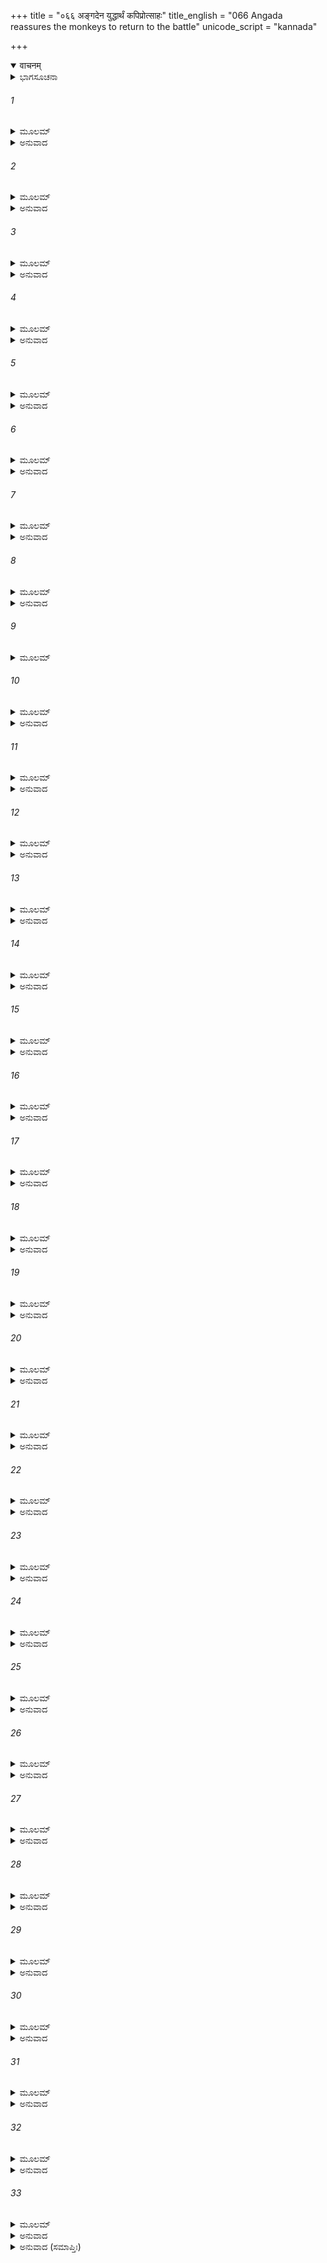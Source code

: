 +++
title = "०६६ अङ्गदेन युद्धार्थं कपिप्रोत्साहः"
title_english = "066 Angada reassures the monkeys to return to the battle"
unicode_script = "kannada"

+++
<details open><summary>वाचनम्</summary>

<div class="audioEmbed"  caption="श्रीराम-हरिसीताराममूर्ति-घनपाठिभ्यां वचनम्" src="https://archive.org/download/Ramayana-recitation-Sriram-harisItArAmamUrti-Ghanapaati-v2/Kanda_6/Kanda_6_YK-066-Angada_reassures_the_monkeys_to_return_to_the_battle__0.mp3"></div>
</details>



<details><summary>ಭಾಗಸೂಚನಾ</summary>

ಕುಂಭಕರ್ಣನ ಭಯದಿಂದ ಓಡಿಹೋದ ವಾನರರಿಗೆ ಅಂಗದನಿಂದ ಪ್ರೋತ್ಸಾಹ, ಕುಂಭಕರ್ಣನಿಂದ ವಾನರರ ಸಂಹಾರ, ಪುನಃ ವಾನರರ ಪಲಾಯನ, ಅಂಗದನು ಸಮಜಾಯಿಸಿ ಹಿಂದಿರುಗಿಸಿದುದು
</details>

###### 1


<details><summary>ಮೂಲಮ್</summary>

ಸ ಲಂಘಯಿತ್ವಾ ಪ್ರಾಕಾರಂ ಗಿರಿಕೂಟೋಪಮೋ ಮಹಾನ್ ।  
ನಿರ್ಯಯೌ ನಗರಾತ್ತೂರ್ಣಂ ಕುಂಭಕರ್ಣೋ ಮಹಾಬಲಃ ॥
</details>

<details><summary>ಅನುವಾದ</summary>

ಮಹಾಪರ್ವತ ಶಿಖರದಂತೆ ಎತ್ತರನಾದ ಕುಂಭಕರ್ಣನು ಲಂಕೆಯ ಪ್ರಾಕಾರವನ್ನು ದಾಟಿಯೇ ವೇಗವಾಗಿ ಹೊರಟನು.॥1॥
</details>

###### 2


<details><summary>ಮೂಲಮ್</summary>

ನನಾದ ಚ ಮಹಾನಾದಂ ಸಮುದ್ರಮಭಿನಾದಯನ್ ।  
ಜನಯನ್ನಿವ ನಿರ್ಘಾತಾನ್ವಿಧಮನ್ನಿವ  ಪರ್ವತಾನ್ ॥
</details>

<details><summary>ಅನುವಾದ</summary>

ಲಂಕೆಯಿಂದ ಹೊರಗೆ ಬಂದ ಕುಂಭಕರ್ಣನು ಸಿಡಿಲನ್ನೇ ಮೀರಿಸುವನೋ ಎಂಬಂತೆ, ಪರ್ವತಗಳನ್ನು ನಡುಗಿಸುತ್ತಾ, ಸಮುದ್ರದಲ್ಲೂ ಪ್ರತಿಧ್ವನಿಸುವಂತೆ ಗಂಭೀರವಾಗಿ ಗಟ್ಟಿಯಾಗಿ ಗರ್ಜಿಸಿದನು.॥2॥
</details>

###### 3


<details><summary>ಮೂಲಮ್</summary>

ತಮವಧ್ಯಂ ಮಘವತಾ ಯಮೇನ ವರುಣೇನ ವಾ ।  
ಪ್ರೇಕ್ಷ್ಯ ಭೀಮಾಕ್ಷಮಾಯಾಂತಂ ವಾನರಾ ವಿಪ್ರದುದ್ರುವುಃ ॥
</details>

<details><summary>ಅನುವಾದ</summary>

ವರುಣ, ಇಂದ್ರ, ಯಮರಿಂದಲೂ ಅವಧ್ಯನಾದ ಭಯಂಕರ ಕಣ್ಣು ಗಳುಳ್ಳ ನಿಶಾಚರನು ಬರುತ್ತಿರುವುದನ್ನು ನೋಡಿ ವಾನರ ರೆಲ್ಲರೂ ಪಲಾಯನ ಮಾಡಿದರು.॥3॥
</details>

###### 4


<details><summary>ಮೂಲಮ್</summary>

ತಾಂಸ್ತು ವಿಪ್ರದ್ರುತಾನ್ದೃಷ್ಟ್ವಾರಾಜಪುತ್ರೋಂಽಗದೋಽಬ್ರವೀತ್ ।  
ನಲಂ ನೀಲಂ ಗವಾಕ್ಷಂ ಚ ಕುಮುದಂ ಚ ಮಹಾಬಲಮ್ ॥
</details>

<details><summary>ಅನುವಾದ</summary>

ವಾನರರೆಲ್ಲರೂ ಓಡುತ್ತಿರುವುದನ್ನು ನೋಡಿ ರಾಜಕುಮಾರ ಅಂಗದನು ನಲ, ನೀಲ, ಗವಾಕ್ಷ ಮಹಾಬಲಿ ಕುಮುದ ಇವರನ್ನು ಸಂಬೋಧಿಸುತ್ತಾ ಹೇಳುತ್ತಾನೆ.॥4॥
</details>

###### 5


<details><summary>ಮೂಲಮ್</summary>

ಆತ್ಮನಸ್ತಾನಿ ವಿಸ್ಮತ್ಯ ವೀರ್ಯಾಣ್ಯಭಿಜನಾನಿ ಚ ।  
ಕ್ವ ಗಚ್ಛತ ಭಯತ್ರಸ್ತಾಃ ಪ್ರಾಕೃತಾ ಹರಯೋ ಯಥಾ ॥
</details>

<details><summary>ಅನುವಾದ</summary>

ವಾನರ ವೀರನೇ! ನಿಮ್ಮ ಉತ್ತಮ ಕುಲವನ್ನು, ಅಲೌಕಿಕ ಪರಾಕ್ರಮವನ್ನು ಮರೆತು ಸಾಧಾರಣ ಕಪಿಗಳಂತೆ ಏಕೆ ಓಡಿಹೋಗುತ್ತಿರುವಿರಿ.॥5॥
</details>

###### 6


<details><summary>ಮೂಲಮ್</summary>

ಸಾಧು ಸೌಮ್ಯಾ ನಿವರ್ತಧ್ವಂ ಕಿಂ ಪ್ರಾಣಾನ್ಪರಿರಕ್ಷಥ ।  
ನಾಲಂ ಯುದ್ಧಾಯ ವೈ ರಕ್ಷೋಮಹತೀಯಂ ವಿಭೀಷಿಕಾ ॥
</details>

<details><summary>ಅನುವಾದ</summary>

ಸೌಮ್ಯರೇ! ನೀವು ಎಲ್ಲರೂ ಹಿಂದಿರುಗಿರಿ. ಪ್ರಾಣ ಗಳನ್ನು ರಕ್ಷಿಸಿಕೊಳ್ಳಲು ಓಡುತ್ತಿರುವಿರಾ? ಈ ರಾಕ್ಷಸನು ನಮ್ಮೊಡನೆ ಯುದ್ಧಮಾಡಲು ಸಮರ್ಥನಲ್ಲ. ಇವನು ಮಾಯೆಯನ್ನಾಶ್ರಯಿಸಿ ನಮ್ಮನ್ನು ಭಯಪಡಿಸಲು ವಿಶಾಲ ರೂಪವನ್ನು ಧರಿಸಿ ಬೆದರು ಬೊಂಬೆಯಂತೆ ಇದ್ದಾನೆ.॥6॥
</details>

###### 7


<details><summary>ಮೂಲಮ್</summary>

ಮಹತೀಮುತ್ಥಿತಾಮೇನಾಂ ರಾಕ್ಷಸಾನಾಂ ವಿಭೀಷಿಕಾಮ್ ।  
ವಿಕ್ರಮಾದ್ವಿಧಮಿಷ್ಯಾಮೋ ನಿವರ್ತಧ್ವಂ ಪ್ಲವಂಗಮಾಃ ॥
</details>

<details><summary>ಅನುವಾದ</summary>

ನಮ್ಮ ಎದುರಿಗೆ ನಿಂತಿರುವ ರಾಕ್ಷಸರ ಈ ಭಾರೀ ಬೆದರುಬೊಂಬೆಯನ್ನು ನಾವು ನಮ್ಮ ಪರಾಕ್ರಮದಿಂದ ನಾಶಮಾಡಿ ಬಿಡುವೆವು. ವಾನರ ವೀರರೇ ಮರಳಿ ಬನ್ನಿ.॥7॥
</details>

###### 8


<details><summary>ಮೂಲಮ್</summary>

ಕೃಚ್ಛ್ರೇಣ ತು ಸಮಾಶ್ವಸ್ಯ ಸಂಗಮ್ಯ ಚ ತತಸ್ತತಃ ।  
ವೃಕ್ಷಾನ್ ಗೃಹೀತ್ವಾ ಹರಯಃ ಸಂಪ್ರತಸ್ಥೂ ರಣಾಜಿರೇ ॥
</details>

<details><summary>ಅನುವಾದ</summary>

ಆಗ ವಾನರರು ಬಹಳ ಕಷ್ಟದಿಂದ ಧೈರ್ಯಧರಿಸಿ ಎಲ್ಲೆಡೆಗಳಿಂದ ಒಂದಾಗಿ ಕೈಗಳಲ್ಲಿ ವೃಕ್ಷಗಳನ್ನೆತ್ತಿಕೊಂಡು ರಣಭೂಮಿಯ ಕಡೆಗೆ ಹೊರಟರು.॥8॥
</details>

###### 9


<details><summary>ಮೂಲಮ್</summary>

ತೇ ನಿವೃರ್ತ್ಯ ತು ಸಂರಬ್ಧಾಃ ಕುಂಭಕರ್ಣಂ ವನೌಕಸಃ ।  
ನಿಜಘ್ನುಃ ಪರಮಕ್ರುದ್ಧಾಃ ಸಮದಾ ಇವ ಕುಂಜರಾಃ ॥
</details>

###### 10


<details><summary>ಮೂಲಮ್</summary>

ಪ್ರಾಂಶುಭಿರ್ಗಿರಿಶೃಂಗೈಶ್ಚ ಶಿಲಾಭಿಶ್ಚ ಮಹಾಬಲಃ ।  
ಪಾದಪೈಃ ಪುಷ್ಪಿತಾಗ್ರೈಶ್ಚ ಹನ್ಯಮಾನೋ ನ ಕಂಪತೇ ॥
</details>

<details><summary>ಅನುವಾದ</summary>

ಮರಳಿ ಬಂದ ಆ ಮಹಾಬಲಿ ವಾನರು ಮತ್ತಗಜರಂತೆ ಅತ್ಯಂತ ಕ್ರೋಧ ಮತ್ತು ರೋಷಗೊಂಡು, ಕುಂಭಕರ್ಣನ ಮೇಲೆ ಎತ್ತರವಾದ ಪರ್ವತ ಶಿಖರಗಳಿಂದ, ಶಿಲೆಗಳಿಂದ, ಪುಷ್ಪಿತವಾದ ವೃಕ್ಷಗಳಿಂದ ಪ್ರಹರಿಸತೊಡಗಿದರು. ಅವರ ಏಟು ತಿಂದರೂ ಕುಂಭ ಕರ್ಣನು ವಿಚಲಿತನಾಗಲಿಲ್ಲ.॥9-10॥
</details>

###### 11


<details><summary>ಮೂಲಮ್</summary>

ತಸ್ಯ ಗಾತ್ರೇಷು ಪತಿತಾ ಭಿದ್ಯಂತೇ ಬಹವಃ ಶಿಲಾಃ ।  
ಪಾದಪಾಃ ಪುಷ್ಪಿತಾಗ್ರಾಶ್ಚ ಭಗ್ನಾಃ ಪೇತುರ್ಮಹೀತಲೇ ॥
</details>

<details><summary>ಅನುವಾದ</summary>

ಅವನ ಶರೀರಕ್ಕೆ ತಗುಲಿದ ಬಹಳಷ್ಟು ಶಿಲೆಗಳು ಪುಡಿಪುಡಿಯಾಗುತ್ತಿದ್ದವು. ಹೂವರಳಿದ ಮರಗಳೂ ಕೂಡ ಶರೀರಕ್ಕೆ ಢಿಕ್ಕಿಹೊಡೆದು ಚೂರು ಚೂರು ಆಗಿ ಬಿಡುತ್ತಿದ್ದರು.॥11॥
</details>

###### 12


<details><summary>ಮೂಲಮ್</summary>

ಸೋಽಪಿ ಸೈನ್ಯಾನಿ ಸಂಕ್ರುದ್ಧೋ ವಾನರಾಣಾಂ ಮಹೌಜಸಾಮ್ ।  
ಮಮಂಥ ಪರಮಾಯತ್ತೋ ವನಾನ್ಯಗ್ನಿರಿವೋತ್ಥಿತಃ ॥
</details>

<details><summary>ಅನುವಾದ</summary>

ಆ ಕಡೆ ಕ್ರೋಧಗೊಂಡ ಕುಂಭಕರ್ಣನೂ ಕೂಡ ಮಹಾಬಲಿ ವಾನರರ ಸೈನ್ಯವನ್ನು ದಾವಾನಲವು ದೊಡ್ಡ ದೊಡ್ಡ ಅರಣ್ಯಗಳನ್ನು ಸುಟ್ಟು ಬೂದಿಯಾಗಿಸುವಂತೆ ಅರೆದು ಹಾಕುತ್ತಿದ್ದನು.॥12॥
</details>

###### 13


<details><summary>ಮೂಲಮ್</summary>

ಲೋಹಿತಾರ್ದ್ರಾಸ್ತು ಬಹವಃ ಶೇರತೇ ವಾನರರ್ಷಭಾಃ ।  
ನಿರಸ್ತಾಃ ಪಾತಿತಾ ಭೂಮೌ ತಾಮ್ರಪುಷ್ಪಾ ಇವ ದ್ರುಮಾಃ ॥
</details>

<details><summary>ಅನುವಾದ</summary>

ಅನೇಕ ಶ್ರೇಷ್ಠ ವಾನರರು ರಕ್ತತೊಯ್ದು ನೆಲಕ್ಕೆ ಬಿದ್ದಿದ್ದರು. ಅವನು ಮೇಲಕ್ಕೆ ಎತ್ತಿ ಎಸೆದಿರುವ ವಾನರರು ಕೆಂಪುರೂಪುಗಳಿಂದ ತುಂಬಿದ ವೃಕ್ಷಗಳಂತೆ ಕೆಳಕ್ಕೆ ಬೀಳುತ್ತಿದ್ದರು.॥13॥
</details>

###### 14


<details><summary>ಮೂಲಮ್</summary>

ಲಂಘಯಂತಃ ಪ್ರಧಾವಂತೋ ವಾನರಾ ನಾವಲೋಕಯನ್ ।  
ಕೇಚಿತ್ ಸಮುದ್ರೇ ಪತಿತಾಃ ಕೇಚಿದ್ಗಗನಮಾಸ್ಥಿತಾಃ ॥
</details>

<details><summary>ಅನುವಾದ</summary>

ವಾನರರು ಹಿಂದೆ ಮುಂದೆ ಅಕ್ಕ-ಪಕ್ಕ ನೋಡದೆ,  ಎತ್ತರ-ತಗ್ಗು ಇರುವ ಭೂಮಿಯಲ್ಲಿ ಜೋರಾಗಿ ಓಡತೊಡಗಿದರು. ಕೆಲವರು ಸಮುದ್ರಕ್ಕೆ ಬಿದ್ದರು, ಕೆಲವರು ಆಗಸದಲ್ಲೇ ಹಾರಾಡುತ್ತಾ ಇದ್ದರು.॥14॥
</details>

###### 15


<details><summary>ಮೂಲಮ್</summary>

ವಧ್ಯಮಾನಾಸ್ತು ತೇ ವೀರಾ ರಾಕ್ಷಸೇನ ಚ ಲೀಲಯಾ ।  
ಸಾಗರಂ ಯೇನ ತೇ ತೀರ್ಣಾಃ ಪಥಾ ತೇನೈವದುದ್ರುವುಃ ॥
</details>

<details><summary>ಅನುವಾದ</summary>

ಆ ರಾಕ್ಷಸನು ಲೀಲಾಜಾಲವಾಗಿ ಬಡಿಯುತ್ತಿದ್ದ ವಾನರರು ಸಮುದ್ರದಾಟಿ ಲಂಕೆಗೆ ಬಂದ ದಾರಿಯಿಂದಲೇ ಹಿಂದಕ್ಕೆ ಓಡತೊಡಗಿದರು.॥15॥
</details>

###### 16


<details><summary>ಮೂಲಮ್</summary>

ತೇ ಸ್ಥಲಾನಿ ತಥಾ ನಿಮ್ನಂ ವಿವರ್ಣ ವದನಾ ಭಯಾತ್ ।  
ಋಕ್ಷಾ ವೃಕ್ಷಾನ್ಸ ಮಾರೂಢಾಃ ಕೇಚಿತ್ಪರ್ವತಮಾಶ್ರಿತಾಃ ॥
</details>

<details><summary>ಅನುವಾದ</summary>

ಭಯದಿಂದಾಗಿ ವಾನರರ ಮುಖಗಳು ಮಂಕಾದವು. ಹಳ್ಳ ಕೊಳ್ಳಗಳನ್ನು ನೋಡಿ ಓಡಿ ಹೋಗಿ ಅಡಗಿದರು. ಎಷ್ಟೋ ಕರಡಿಗಳು ಮರಹತ್ತಿ ಕುಳಿತರೆ, ಕೆಲವರು ಪರ್ವತಗಳಲ್ಲಿ ಆಶ್ರಯಪಡೆದರು.॥16॥
</details>

###### 17


<details><summary>ಮೂಲಮ್</summary>

ಮಮಜ್ಜು ರರ್ಣವೇ ಕೇಚಿದ್ ಗುಹಾಃ ಕೇಚಿತ್ಸಮಾಶ್ರಿತಾಃ ।  
ನಿಪೇತುಃ  ಕೇಚಿದಪರೇಕೇಚಿನ್ನೈವಾವತಸ್ಥಿರೇ ।  
ಕೇಚಿದ್ಭೂಮೌ ನಿಪತಿತಾಃ ಕೇಚಿತ್ಸುಪ್ತಾ ಮೃತಾ ಇವ ॥
</details>

<details><summary>ಅನುವಾದ</summary>

ಎಷ್ಟೋ ವಾನರರು, ಕರಡಿಗಳು ಸಮುದ್ರದಲ್ಲಿ ಮುಳುಗಿಹೋದರು. ಕೆಲವರು ಗುಹೆಗಳನ್ನು ಹೊಕ್ಕರು. ಎಷ್ಟೋ ವಾನರರು ಒಂದೆಡೆ ನಿಲ್ಲಲಾರದೆ ಓಡಿಹೋದರು. ಕೆಲವರು ಧರಾಶಾಯಿಯಾದರೆ, ಕೆಲವರು ಸತ್ತಂತೆ ಉಸಿರುಕಟ್ಟಿ ಬಿದ್ದಿದ್ದರು.॥17॥
</details>

###### 18


<details><summary>ಮೂಲಮ್</summary>

ತಾನ್ಸ ಮೀಕ್ಷಾಂಗದೋ ಭಗ್ನಾನ್ ವಾನರಾನಿದಮಬ್ರವೀತ್ ।  
ಅವತಿಷ್ಠತ ಯುಧ್ಯಾಮೋ ನಿವರ್ತಧ್ವಂ ಪ್ಲವಂಗಮಾಃ ॥
</details>

<details><summary>ಅನುವಾದ</summary>

ಆ ವಾನರರು ಓಡುತ್ತಿರುವುದನ್ನು ನೋಡಿ ಅಂಗದನು ಇಂತೆಂದನು- ವಾನರವೀರನೇ! ನಿಲ್ಲಿ! ನಿಲ್ಲಿ!! ಮರಳಿ ಬನ್ನಿ; ನಾವೆಲ್ಲರೂ ಸೇರಿ ಯುದ್ಧಮಾಡುವಾ.॥18॥
</details>

###### 19


<details><summary>ಮೂಲಮ್</summary>

ಭಗ್ನಾನಾಂ ವೋ ನ ಪಶ್ಯಾಮಿ ಪರಿಕ್ರಮ್ಯ ಮಹೀಮಿಮಾಮ್ ।  
ಸ್ಥಾನಂ ಸರ್ವೇ ನಿವರ್ತಧ್ವಂ ಕಿಂ ಪ್ರಾಣಾನ್ಪರಿರಕ್ಷಥ ॥
</details>

<details><summary>ಅನುವಾದ</summary>

ನೀವು ಓಡಿ ಹೋಗಿ ಇಡಿ ಭೂಮಂಡಲವನ್ನು ಸುತ್ತಿದರೂ ನಿಮಗೆ ನಿಲ್ಲಲು ಜಾಗ ಸಿಗಬಹುದು ಎಂದು ತೋರುವುದಿಲ್ಲ. (ಸುಗ್ರೀವನ ಅಪ್ಪಣೆ ಇಲ್ಲದೆ ನೀವು ಎಲ್ಲಿಗೆ ಹೋದರೂ ಬದುಕಿ ಉಳಿಯಲಾರಿರಿ.) ಅದಕ್ಕಾಗಿ ಎಲ್ಲರೂ ಮರಳಿ ಬನ್ನಿ; ಪ್ರಾಣಗಳನ್ನು ಉಳಿಸಿಕೊಳ್ಳಲು ನಿಮ್ಮಿಂದ ಸಾಧ್ಯವಿದೆಯೇ.॥19॥
</details>

###### 20


<details><summary>ಮೂಲಮ್</summary>

ನಿರಾಯುಧಾನಾಂ  ಕ್ರಮತಾಮಸಂಗಗತಿ ಪೌರುಷಾಃ ।  
ದಾರಾ ಹ್ಯುಪಹಸಿಷ್ಯಂತಿ ಸ ವೈ ಘಾತಃ ಸುಜೀವತಾಮ್ ॥
</details>

<details><summary>ಅನುವಾದ</summary>

ನಿಮ್ಮ ವೇಗ, ಪರಾಕ್ರಮವನ್ನು ಯಾರೂ ತಡೆಯಲಾರರು. ನೀವು ಅಸ್ತ್ರ ತ್ಯಾಗಮಾಡಿ ಓಡಿಹೋದರೆ ನಿಮ್ಮ ಪತ್ನಿಯರು ನಿಮ್ಮನ್ನು ಪರಿಹಾಸ್ಯ ಮಾಡುವರು. ಇಂತಹ ಬದುಕು ನಿಮಗೆ ಮೃತ್ಯುವಿನಂತೆ ದುಃಖದಾಯಕವಾದೀತು.॥20॥
</details>

###### 21


<details><summary>ಮೂಲಮ್</summary>

ಕುಲೇಷು ಜಾತಾಃ ಸರ್ವೇಽಸ್ಮಿನ್ ವಿಸ್ತೀರ್ಣೇಷು ಮಹತ್ಸು ಚ ।  
ಕ್ವ ಗಚ್ಛತ ಭಯತ್ರಸ್ತಾಃ ಪ್ರಾಕೃತಾ ಹರಯೋ ಯಥಾ ।  
ಅನಾರ್ಯಾಃ ಖಲು ಯದ್ಭೀತಾಸ್ತ್ಯಕ್ತ್ವಾ ವೀರ್ಯಂ ಪ್ರಧಾವತ ॥
</details>

<details><summary>ಅನುವಾದ</summary>

ನೀವೆಲ್ಲರೂ ಬಹಳ ದೂರದವರೆಗೆ ಹರಡಿಕೊಂಡು ಮಹಾಕುಲದಲ್ಲಿ ಹುಟ್ಟಿರುವಿರಿ. ಹಾಗಿರುವಾಗ ಸಾಧಾರಣ ಕಪಿಗಳಂತೆ ಭಯಗೊಂಡು ಓಡಿಹೋಗುತ್ತಿರುವಿಲ್ಲ? ನೀವು ಪರಾಕ್ರಮ ಬಿಟ್ಟು ಭಯದಿಂದ ಓಡಿ ಹೋದರೆ ನಿಶ್ಚಯವಾಗಿ ಅನಾರ್ಯರಾಗುವಿರಿ.॥21॥
</details>

###### 22


<details><summary>ಮೂಲಮ್</summary>

ವಿಕತ್ಥನಾನಿ ವೋ ಯಾನಿ ಭವದ್ಭಿರ್ಜನಸಂಸದಿ ।  
ತಾನಿ ವಃ ಕ್ವ ನು ಯಾತಾನಿ ಸೋದಗ್ರಾಣಿ ಹಿತಾನಿ ಚ  ॥
</details>

<details><summary>ಅನುವಾದ</summary>

ನೀವು ಜನಸಮುದಾಯದಲ್ಲಿ ಕುಳಿತು ‘ನಾವು ಪ್ರಚಂಡವೀರರಾಗಿದ್ದೇವೆ. ಸ್ವಾಮಿಯ ಹಿತೈಷಿಯಾಗಿದ್ದೇವೆ’ ಎಂದು ಬಡಾಯಿಕೊಚ್ಚಿಕೊಳ್ಳುತ್ತಿದ್ದೀರಲ್ಲ, ಅದೆಲ್ಲ ಇಂದು ಎಲ್ಲಿಗೆ ಹೋಯಿತು.॥22॥
</details>

###### 23


<details><summary>ಮೂಲಮ್</summary>

ಭೀರೋಃ ಪ್ರವಾದಾಃ ಶ್ರೂಯಂತೇ ಯಸ್ತು ಜೀವತಿ ಧಿಕ್ಕೃತಃ ।  
ಮಾರ್ಗಃ ಸತ್ಪುರುಷೈರ್ಜುಷ್ಟಃ ಸೇವ್ಯತಾಂ ತ್ಯಜ್ಯತಾಂ ಭಯಮ್  ॥
</details>

<details><summary>ಅನುವಾದ</summary>

ಸತ್ಪುರುಷರಿಂದ ತಿರಸ್ಕೃತನಾಗಿ ಬದುಕಿರುವನಿಗೆ ಧಿಕ್ಕಾರವಿರಲಿ. ಇಂತಹ ನಿಂದಾತ್ಮಕ ಮಾತುಗಳನ್ನು ಹೇಡಿಗಳು ಸದಾ ಕೇಳಬೇಕಾಗುತ್ತದೆ. ಆದ್ದರಿಂದ ನೀವು ಭಯಬಿಟ್ಟು ಸತ್ಪುರುಷರ ಮಾರ್ಗವನ್ನು ಆಶ್ರಯಿಸಿರಿ.॥23॥
</details>

###### 24


<details><summary>ಮೂಲಮ್</summary>

ಶಯಾಮಹೇವಾ ನಿಹತಾಃ ಪೃಥಿವ್ಯಾಮಲ್ಪಜೀವಿತಾಃ ।  
ಪ್ರಾಪ್ನುಯಾಮೋ ಬ್ರಹ್ಮಲೋಕಂ ದುಷ್ಟ್ರಾಪಂ ಚ ಕುಯೋಧಿಭಿಃ ॥
</details>

<details><summary>ಅನುವಾದ</summary>

ನಾವು ಅಲ್ಪಜೀವಿಯಾಗಿದ್ದರೂ ಶತ್ರುವಿನಿಂದ ರಣರಂಗದಲ್ಲಿ ಸತ್ತುಹೋದರೆ, ಯುದ್ಧ ಪರಾಙ್ಮುಖನಿಗೆ ಪರಮದುರ್ಲಭವಾದ ಬ್ರಹ್ಮಲೋಕದ ಪ್ರಾಪ್ತಿಯಾಗುವುದು.॥24॥
</details>

###### 25


<details><summary>ಮೂಲಮ್</summary>

ಅವಾಪ್ನುಯಾಮಃ ಕೀರ್ತಿಂ ವಾ ನಿಹತ್ವಾ ಶತ್ರುಮಾಹವೇ ।  
ನಿಹತಾ ವೀರಲೋಕಸ್ಯ ಭೋಕ್ಷ್ಯಾಮೋ ವಸು ವಾನರಾಃ ॥
</details>

<details><summary>ಅನುವಾದ</summary>

ವಾನರರೇ! ಯುದ್ಧದಲ್ಲಿ ನಾವು ಶತ್ರುವನ್ನು ಕೊಂದು ಹಾಕಿದರೆ ಉತ್ತಮ ಕೀರ್ತಿ ಸಿಗುವುದು; ಸ್ವತಃ ಸತ್ತುಹೋದರೆ ನಾವು ವೀರಲೋಕದ ವೈಭವವನ್ನು ಅನುಭವಿಸುವೆವು.॥25॥
</details>

###### 26


<details><summary>ಮೂಲಮ್</summary>

ನ ಕುಂಭಕರ್ಣಃ ಕಾಕುತ್ಸ್ಥಂ ದೃಷ್ಟ್ವಾ ಜೀವನ್ಗಮಿಷ್ಯತಿ ।  
ದೀಪ್ಯಮಾನಮಿವಾಸಾದ್ಯ ಪತಂಗೋ ಜ್ವಲನಂ ಯಥಾ ॥
</details>

<details><summary>ಅನುವಾದ</summary>

ಶ್ರೀರಘುನಾಥನ ಎದುರಿಗೆ ಹೋದಾಗ ಕುಂಭಕರ್ಣನು ಮರಳಿ ಬರಲಾರನು; ಉರಿಯುವ ಬೆಂಕಿಯ ಬಳಿಗೆ ಹೋದ ಪತಂಗಗಳು ಭಸ್ಮವಾಗುವಂತೆಯೇ ಅವನೂ ಉಳಿಯಲಾರನು.॥26॥
</details>

###### 27


<details><summary>ಮೂಲಮ್</summary>

ಪಲಾಯನೇನ ಚೋದ್ದಿಷ್ಟಾಃ ಪ್ರಾಣಾನ್ರಕ್ಷಾಮಹೇ ವಯಮ್ ।  
ಏಕೇನ ಬಹವೋ ಭಗ್ನಾ ಯಶೋ ನಾಶಂ ಗಮಿಷ್ಯತಿ ॥
</details>

<details><summary>ಅನುವಾದ</summary>

ನಾವು ಪ್ರಖ್ಯಾತ ವೀರರಾಗಿಯೂ ಓಡಿಹೋಗಿ ಜೀವ ಉಳಿಸಿಕೊಂಡರೆ ಮತ್ತು ಹೆಚ್ಚು ಸಂಖ್ಯೆಯಲ್ಲಿದ್ದು ಓರ್ವ ಯೋಧನನ್ನು ಎದುರಿಸದಿದ್ದರೆ ನಮ್ಮ ಯಶ ಮಣ್ಣು ಪಾಲಾದೀತು.॥27॥
</details>

###### 28


<details><summary>ಮೂಲಮ್</summary>

ಏವಂ ಬ್ರುವಾಣಂ ತಂ ಶೂರಮಂಗದಂ ಕನಕಾಂಗದಮ್ ।  
ದ್ರವಮಾಣಾಸ್ತತೋ ವಾಕ್ಯಮೂಚುಃ ಶೂರವಿಗರ್ಹಿತಮ್ ॥
</details>

<details><summary>ಅನುವಾದ</summary>

ಸ್ವರ್ಣ ತೋಳ್ಬಂದಿ ಧರಿಸಿದ ಶೂರವೀರ ಅಂಗದನು ಹೀಗೆ ಹೇಳುತ್ತಿರುವಾಗ ಕಾರ್ಯಸಂಪನ್ನ ಯೋಧರು ಸದಾ ನಿಂದಿಸುತ್ತಿರುವ, ವಾನರರು ಓಡುತ್ತಾ ಹೀಗೆ ಉತ್ತರಿಸಿದರು.॥28॥
</details>

###### 29


<details><summary>ಮೂಲಮ್</summary>

ಕೃತಂ ನಃ ಕದನಂ ಘೋರಂ ಕುಂಭಕರ್ಣೇನ ರಕ್ಷಸಾ ।  
ನ ಸ್ಥಾನಕಾಲೋ ಗಚ್ಛಾಮೋ ದಯಿತಂ ಜೀವಿತಂ ಹಿ ನಃ ॥
</details>

<details><summary>ಅನುವಾದ</summary>

ವಾನರರು ಹೇಳುತ್ತಾರೆ-ರಾಕ್ಷಸ ಕುಂಭಕರ್ಣನು ನಮ್ಮನ್ನು ಘೋರವಾಗಿ ಸಂಹರಿಸುತ್ತಿದ್ದಾನೆ, ಆದ್ದರಿಂದ ಇಲ್ಲಿ ನಿಲ್ಲುವುದು ಸರಿಯಲ್ಲ. ನಾವು ಹೋಗುತ್ತಾ ಇದ್ದೇವೆ ಏಕೆಂದರೆ ನಮಗೆ ನಮ್ಮ ಪ್ರಾಣಗಳು ಪ್ರಿಯವಾಗಿವೆ.॥29॥
</details>

###### 30


<details><summary>ಮೂಲಮ್</summary>

ಏತಾವದುಕ್ತ್ವಾವಚನಂ ಸರ್ವೇ ತೇ ಭೇಜಿರೇ ದಿಶಃ ।  
ಭೀಮಂ ಭೀಮಾಕ್ಷಮಾಯಾಂತಂ ದೃಷ್ಟ್ವಾವಾನರಯೂಥಪಾಃ ॥
</details>

<details><summary>ಅನುವಾದ</summary>

ಇಷ್ಟು ಹೇಳಿ ಭಯಾನಕ ಕಣ್ಣುಗಳುಳ್ಳ ಭೀಷಣ ಕುಂಭಕರ್ಣನು ಬರುತ್ತಿರುವುದನ್ನು ನೋಡಿ ಎಲ್ಲ ವಾನರರು ಸೇನಾಪತಿ ಸಹಿತ ದಿಕ್ಕಾಪಾಲಾಗಿ ಪಲಾಯನ ಮಾಡಿದರು.॥30॥
</details>

###### 31


<details><summary>ಮೂಲಮ್</summary>

ದ್ರವಮಾಣಾಸ್ತು ತೇ ವೀರಾ ಅಂಗದೇನ ವಲೀಮುಖಾಃ ।  
ಸಾಂತ್ವನೈಶ್ಚಾನುಮಾನೈಶ್ಚ ತತಃ ಸರ್ವೇ ನಿವರ್ತಿತಾಃ ॥
</details>

<details><summary>ಅನುವಾದ</summary>

ಆಗ ಓಡುತ್ತಿರುವ ಆ ಎಲ್ಲ ವೀರ ವಾನರರನ್ನು ಅಂಗದನು ಸಾಂತ್ವನಪಡಿಸಿ, ಆದರ ಸಮ್ಮಾನದಿಂದ ಮರಳಿ ಕರೆತಂದನು.॥31॥
</details>

###### 32


<details><summary>ಮೂಲಮ್</summary>

ಪ್ರಹರ್ಷ ಮುಪನೀತಾಶ್ಚ ವಾಲಿಪುತ್ರೇಣ ಧೀಮತಾ ।  
ಆಜ್ಞಾ ಪ್ರತೀಕ್ಷಾಸ್ತಸ್ಥುಶ್ಚ ಸರ್ವೇ ವಾನರಯೂಥಪಾಃ ॥
</details>

<details><summary>ಅನುವಾದ</summary>

ಬುದ್ಧಿವಂತ ವಾಲಿಪುತ್ರನು ಅವರೆಲ್ಲರನ್ನು ಸಂತೋಷಪಡಿಸಿದನು. ಆಗ ಎಲ್ಲ ಸೇನಾಪತಿಗಳು ಸುಗ್ರೀವನ ಅಪ್ಪಣೆಯನ್ನು ಪ್ರತೀಕ್ಷೆ ಮಾಡುತ್ತಾ ನಿಂತುಕೊಂಡರು.॥32॥
</details>

###### 33


<details><summary>ಮೂಲಮ್</summary>

ಋಷಭಶರಭಮೈಂದಧೂಮ್ರನೀಲಾಃ  
ಕುಮುದಸುಷೇಣಗವಾಕ್ಷರಂಭತಾರಾಃ ।  
ದ್ವಿವಿದಪನಸವಾಯುಪುತ್ರ ಮುಖ್ಯಾ-  
ಸ್ತ್ವರಿತತರಾಭಿಮುಖಂ ರಣಂ ಪ್ರಯಾತಾಃ ॥
</details>

<details><summary>ಅನುವಾದ</summary>

ಅನಂತರ ಋಷಭ, ಶರಭ, ಮೈಂದ, ಧೂಮ್ರ, ನೀಲ, ಕುಮುದ, ಸುಷೇಣ, ಗವಾಕ್ಷ, ರಂಭ, ತಾರ, ದ್ವಿವಿದ, ಪನಸ, ವಾಯುಪುತ್ರ ಹನುಮಂತ ಮುಂತಾದ ಶ್ರೇಷ್ಠ ವಾನರ ವೀರರು ಕುಂಭ ಕರ್ಣನನ್ನು ಎದುರಿಸಲು ರಣಕ್ಷೇತ್ರಕ್ಕೆ ನಡೆದರು.॥33॥
</details>

<details><summary>ಅನುವಾದ (ಸಮಾಪ್ತಿಃ)</summary>

ಶ್ರೀವಾಲ್ಮೀಕಿ ವಿರಚಿತ ಆರ್ಷರಾಮಾಯಣ ಆದಿಕಾವ್ಯದ ಯುದ್ಧಕಾಂಡದಲ್ಲಿ ಅರವತ್ತಾರನೆಯ ಸರ್ಗ ಪೂರ್ಣವಾಯಿತು.॥66॥
</details>
